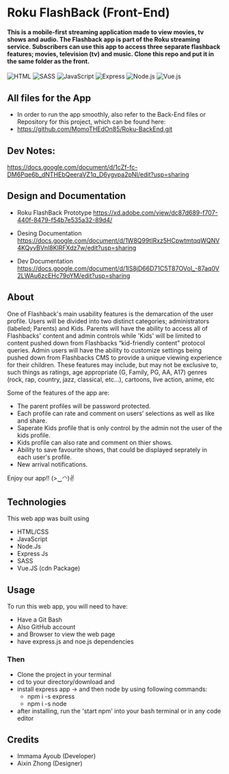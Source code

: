 # Roku FlashBack (Front-End)

<h4>This is a mobile-first streaming application  made to view movies, tv shows and audio. The Flashback app is part of the Roku streaming service. Subscribers can use this app to access three separate flashback features; movies, television (tv) and music. Clone this repo and put it in the same folder as the front.</h4>
 
<p>
  <img alt="HTML" src="https://img.shields.io/badge/-HTML-E34F26?logo=html5&logoColor=white&style=flat">
  <img alt="SASS" src="https://img.shields.io/badge/-SASS-CC6699?logo=sass&logoColor=white&style=flat">
  <img alt="JavaScript" src="https://img.shields.io/badge/-javaScript-F7DF1E?logo=javascript&logoColor=white&style=flat">
  <img alt="Express" src="https://img.shields.io/badge/Express-000000?logo=express&logoColor=white&style=flat%22">
  <img alt="Node.js" src="https://img.shields.io/badge/-Node.Js-339933?logo=node.js&logoColor=white&style=flat%22">
  <img alt="Vue.js" src="https://img.shields.io/badge/-Vue.Js-4FC08D?logo=vue.js&logoColor=white&style=flat">
</p>

## All files for the App
 - In order to run the app smoothly, also refer to the Back-End files or Repository for this project, which can be found here: 
 - https://github.com/MomoTHEdOn85/Roku-BackEnd.git


## Dev Notes: 
 https://docs.google.com/document/d/1cZf-fc-DM6Pqe6b_dNTHEbQeeraVZ1q_D6ygvpa2pNI/edit?usp=sharing

## Design and Documentation 
 - Roku FlashBack Prototype https://xd.adobe.com/view/dc87d689-f707-440f-8479-f54b7e535a32-89d4/

 - Desing Documentation https://docs.google.com/document/d/1W8Q99tIRxz5HCpwtmtqqWQNV4KQyvBVnl8KlRFXdz7w/edit?usp=sharing

 - Dev Documentation https://docs.google.com/document/d/1lS8jD66D71C5T87OVoI_-87aq0V2LWAu6zcEHc79oYM/edit?usp=sharing
   

## About  
One of Flashback's main usability features is the demarcation of the user profile. Users will be divided into two distinct categories; administrators (labeled; Parents) and Kids. Parents will have the ability to access all of Flashbacks' content and admin controls while 'Kids' will be limited to content pushed down from Flashbacks “kid-friendly content" protocol queries. Admin users will have the ability to customize settings being pushed down from Flashbacks CMS to provide a
unique viewing experience for their children. These features may include, but may not be exclusive to, such things as ratings, age appropriate (G, Family, PG, AA, A17) genres (rock, rap, country, jazz, classical, etc...), cartoons, live action, anime, etc

Some of the features of the app are:

- The parent profiles will be password protected. 
- Each profile can rate and comment on users’ selections as well as like and share.
- Saperate Kids profile that is only control by the admin not the user of the kids profile.
- Kids profile can also rate and comment on thier shows.
- Ability to save favourite shows, that could be displayed seprately in each user's profile.
- New arrival notifications.
 
Enjoy our app!! (>‿◠)✌


## Technologies
This web app was built using
- HTML/CSS
- JavaScript
- Node.Js
- Express Js
- SASS
- Vue.JS (cdn Package)


## Usage

To run this web app, you will need to have:

 - Have a Git Bash
 - Also GitHub account
 - and Browser to view the web page
 - have express.js and noe.js dependencies

### Then 

 - Clone the project in your terminal
 - cd to your directory/download and
 - install express app -> and then node by using following commands: 
   - npm i -s express
   - npm i -s node
 - after installing, run the 'start npm' into your bash terminal or in any code editor



## Credits
- Immama Ayoub (Developer)
- Aixin Zhong (Designer)